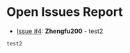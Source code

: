 # Open Issues Report

* [Issue #4](https://github.com/Zhengfu200/test_repo/issues/4): **Zhengfu200** - test2

```markdown
test2
```
